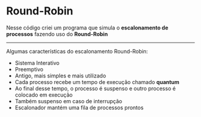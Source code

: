 <div>
    <h1>Round-Robin</h1>
    <p>Nesse código criei um programa que simula o <strong>escalonamento de processos</strong> fazendo uso do <strong>Round-Robin</strong></p>
    <hr>
    <p>Algumas características do escalonamento Round-Robin:</p>
    <ul>
        <li>Sistema Interativo</li>
        <li>Preemptivo</li>
        <li>Antigo, mais simples e mais utilizado</li>
        <li>Cada processo recebe um tempo de execução chamado <strong>quantum</strong></li>
        <li>Ao final desse tempo, o processo é suspenso e outro processo é colocado em execução</li>
        <li>Também suspenso em caso de interrupção</li>
        <li>Escalonador mantém uma fila de processos prontos</li>
    </ul>

</div>
